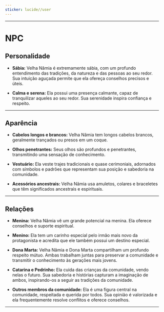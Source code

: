```yaml
---
sticker: lucide//user
---
```

---
# NPC

## Personalidade

- **Sábia:** Velha Nâmia é extremamente sábia, com um profundo entendimento das tradições, da natureza e das pessoas ao seu redor. Sua intuição aguçada permite que ela ofereça conselhos precisos e úteis.

- **Calma e serena:** Ela possui uma presença calmante, capaz de tranquilizar aqueles ao seu redor. Sua serenidade inspira confiança e respeito.

---
## Aparência 

- **Cabelos longos e brancos:** Velha Nâmia tem longos cabelos brancos, geralmente trançados ou presos em um coque.

- **Olhos penetrantes:** Seus olhos são profundos e penetrantes, transmitindo uma sensação de conhecimento.

- **Vestuário:** Ela veste trajes tradicionais e quase cerimoniais, adornados com símbolos e padrões que representam sua posição e sabedoria na comunidade.

- **Acessórios ancestrais:** Velha Nâmia usa amuletos, colares e braceletes que têm significados ancestrais e espirituais.

---
## Relações

- **Menina:** Velha Nâmia vê um grande potencial na menina. Ela oferece conselhos e suporte espiritual.

- **Menino:** Ela tem um carinho especial pelo irmão mais novo da protagonista e acredita que ele também possui um destino especial.

- **Dona Marta:** Velha Nâmia e Dona Marta compartilham um profundo respeito mútuo. Ambas trabalham juntas para preservar a comunidade e transmitir o conhecimento às gerações mais jovens.

- **Catarina e Pedrinho:** Ela cuida das crianças da comunidade, vendo nelas o futuro. Sua sabedoria e histórias capturam a imaginação de ambos, inspirando-os a seguir as tradições da comunidade.

- **Outros membros da comunidade:** Ela é uma figura central na comunidade, respeitada e querida por todos. Sua opinião é valorizada e ela frequentemente resolve conflitos e oferece conselhos.

---
